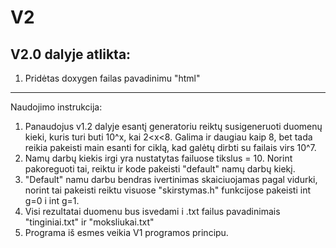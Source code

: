 # V2
V2.0 dalyje atlikta:
---
1. Pridėtas doxygen failas pavadinimu "html"
---
Naudojimo instrukcija:
1. Panaudojus v1.2 dalyje esantį generatoriu reiktų susigeneruoti duomenų kieki, kuris turi buti 10^x, kai 2<x<8. Galima ir daugiau kaip 8, bet tada reikia pakeisti main esanti for ciklą, kad galėtų dirbti su failais virs 10^7.
2. Namų darbų kiekis irgi yra nustatytas failuose tikslus = 10. Norint pakoreguoti tai, reiktu ir kode pakeisti "default" namų darbų kiekį.
3. "Default" namu darbu bendras ivertinimas skaiciuojamas pagal vidurki, norint tai pakeisti reiktu visuose "skirstymas.h" funkcijose pakeisti int g=0 i int g=1.
4. Visi rezultatai duomenu bus isvedami i .txt failus pavadinimais "tinginiai.txt" ir "moksliukai.txt"
5. Programa iš esmes veikia V1 programos principu.
